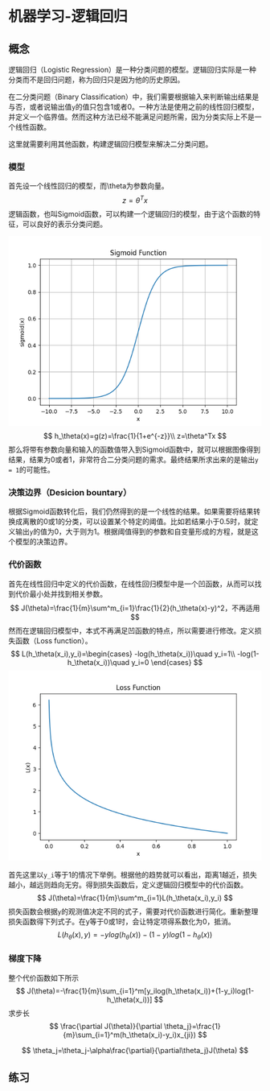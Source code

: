 # 机器学习-逻辑回归

## 概念

逻辑回归（Logistic Regression）是一种分类问题的模型。逻辑回归实际是一种分类而不是回归问题，称为回归只是因为他的历史原因。

在二分类问题（Binary Classification）中，我们需要根据输入来判断输出结果是与否，或者说输出值`y`的值只包含1或者0。一种方法是使用之前的线性回归模型，并定义一个临界值。然而这种方法已经不能满足问题所需，因为分类实际上不是一个线性函数。

这里就需要利用其他函数，构建逻辑回归模型来解决二分类问题。

### 模型

首先设一个线性回归的模型，而\theta为参数向量。
$$
z=\theta^Tx
$$
逻辑函数，也叫Sigmoid函数，可以构建一个逻辑回归的模型，由于这个函数的特征，可以良好的表示分类问题。

![](../../img/29.png)
$$
h_\theta(x)=g(z)=\frac{1}{1+e^{-z}}\\
z=\theta^Tx
$$
那么将带有参数向量和输入的函数值带入到Sigmoid函数中，就可以根据图像得到结果，结果为0或者1，非常符合二分类问题的需求。最终结果所求出来的是输出`y = 1`的可能性。

### 决策边界（Desicion bountary）



根据Sigmoid函数转化后，我们仍然得到的是一个线性的结果。如果需要将结果转换成离散的0或1的分类，可以设置某个特定的阈值。比如若结果小于0.5时，就定义输出`y`的值为0，大于则为1。根据阈值得到的参数和自变量形成的方程，就是这个模型的决策边界。

### 代价函数

首先在线性回归中定义的代价函数，在线性回归模型中是一个凹函数，从而可以找到代价最小处并找到相关参数。
$$
J(\theta)=\frac{1}{m}\sum^m_{i=1}\frac{1}{2}(h_\theta(x)-y)^2，不再适用
$$
然而在逻辑回归模型中，本式不再满足凹函数的特点，所以需要进行修改。定义损失函数（Loss function）。
$$
L(h_\theta(x_i),y_i)=\begin{cases}
-log(h_\theta(x_i))\quad y_i=1\\
-log(1-h_\theta(x_i))\quad y_i=0
\end{cases}
$$
![](../../img/30.png)

首先这里以`y_i`等于1的情况下举例。根据他的趋势就可以看出，距离1越近，损失越小，越远则趋向无穷。得到损失函数后，定义逻辑回归模型中的代价函数。
$$
J(\theta)=\frac{1}{m}\sum^m_{i=1}L(h_\theta(x_i),y_i)
$$
损失函数会根据`y`的观测值决定不同的式子，需要对代价函数进行简化。重新整理损失函数得下列式子。在y等于0或1时，会让特定项得系数化为0，抵消。
$$
L(h_\theta(x),y)=-ylog(h_\theta(x))-(1-y)log(1-h_\theta(x))
$$


### 梯度下降

整个代价函数如下所示
$$
J(\theta)=-\frac{1}{m}\sum_{i=1}^m[y_ilog(h_\theta(x_i))+(1-y_i)log(1-h_\theta(x_i))]
$$
求步长
$$
\frac{\partial J(\theta)}{\partial \theta_j}=\frac{1}{m}\sum_{i=1}^m(h_\theta(x_i)-y_i)x_{ji})
$$

$$
\theta_j=\theta_j-\alpha\frac{\partial}{\partial\theta_j}J(\theta)
$$

## 练习

